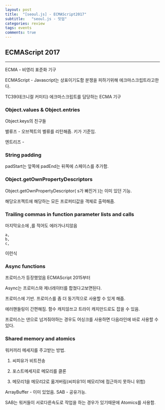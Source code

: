 ```yaml
---
layout: post
title:  "[seoul.js] - ECMAScript2017"
subtitle:   "seoul.js - 밋업"
categories: review
tags: events
comments: true
---
```


## ECMAScript 2017
---
ECMA - 비영리 표준화 기구

ECMAScript - Javascript는 상표이기도함  분쟁을 피하기위해 에크마스크립트라고한다.

TC39(테크니컬 커미티) 에크마스크립트를 담당하는 ECMA 기구

### Object.values & Object.entries

Object.keys의 친구들

밸류즈 - 오브젝트의 벨류를 리턴해줌. 키가 기준임.

엔트리즈 -

### String padding

padStart는 앞쪽에 padEnd는 뒤쪽에 스페이스를 추가함.

### Object.getOwnPropertyDescriptors

Object.getOwnPropertyDescriptor( s가 빠진거 )는 이미 있던 기능.

해당오프젝트에 해당하는 모든 프로퍼티값을 객체로 출력해줌.

### Trailing commas in function parameter lists and calls

마지막요소에 ,를 적어도 에러가나지않음
```
a,
b,
c,
```
이런식

### Async functions

프로미스가 등장했었음 ECMAScript 2015부터

Async는 프로미스와 제너레이터를 합쳤다고보면된다.

프로미스에 기반. 프로미스를 좀 더 동기적으로 사용할 수 있게 해줌.

에러핸들링이 간편해짐. 함수 캐치않쓰고 트라이 캐치만드로도 잡을 수 있음.

프로미스는 댄으로 넘겨줘야하는 경우도 어싱크를 사용하면 다음라인에 바로 사용할 수 있다.

### Shared memory and atomics

워커끼리 메세지를 주고받는 방법.

1. 씨피유가 비트전송

2. 포스트메세지로 메모리를 클론
3. 메모리1을 메모리2로 옮겨버림(씨피유1이 메모리1에 접근하지 못하니 위험)

ArrayBuffer - 이미 있었음.
SAB - 공유가능.

SAB는 워커들이 서로다른속도로 작업을 하는 경우가 있기때문에 Atomics를 사용함.
